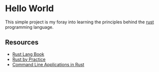 # Hello World

This simple project is my foray into learning the principles behind the [rust](https://www.rust-lang.org/) programming language.

## Resources

- [Rust Lang Book](https://doc.rust-lang.org/book/ch01-03-hello-cargo.html)
- [Rust by Practice](https://practice.rs/why-exercise.html)
- [Command Line Applications in Rust](https://rust-cli.github.io/book/index.html)